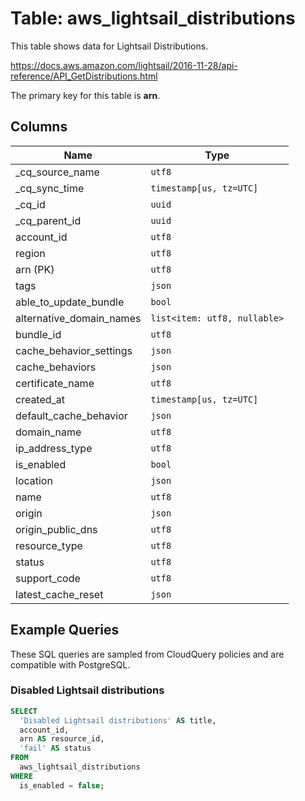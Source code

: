 # Table: aws_lightsail_distributions

This table shows data for Lightsail Distributions.

https://docs.aws.amazon.com/lightsail/2016-11-28/api-reference/API_GetDistributions.html

The primary key for this table is **arn**.

## Columns

| Name          | Type          |
| ------------- | ------------- |
|_cq_source_name|`utf8`|
|_cq_sync_time|`timestamp[us, tz=UTC]`|
|_cq_id|`uuid`|
|_cq_parent_id|`uuid`|
|account_id|`utf8`|
|region|`utf8`|
|arn (PK)|`utf8`|
|tags|`json`|
|able_to_update_bundle|`bool`|
|alternative_domain_names|`list<item: utf8, nullable>`|
|bundle_id|`utf8`|
|cache_behavior_settings|`json`|
|cache_behaviors|`json`|
|certificate_name|`utf8`|
|created_at|`timestamp[us, tz=UTC]`|
|default_cache_behavior|`json`|
|domain_name|`utf8`|
|ip_address_type|`utf8`|
|is_enabled|`bool`|
|location|`json`|
|name|`utf8`|
|origin|`json`|
|origin_public_dns|`utf8`|
|resource_type|`utf8`|
|status|`utf8`|
|support_code|`utf8`|
|latest_cache_reset|`json`|

## Example Queries

These SQL queries are sampled from CloudQuery policies and are compatible with PostgreSQL.

### Disabled Lightsail distributions

```sql
SELECT
  'Disabled Lightsail distributions' AS title,
  account_id,
  arn AS resource_id,
  'fail' AS status
FROM
  aws_lightsail_distributions
WHERE
  is_enabled = false;
```


